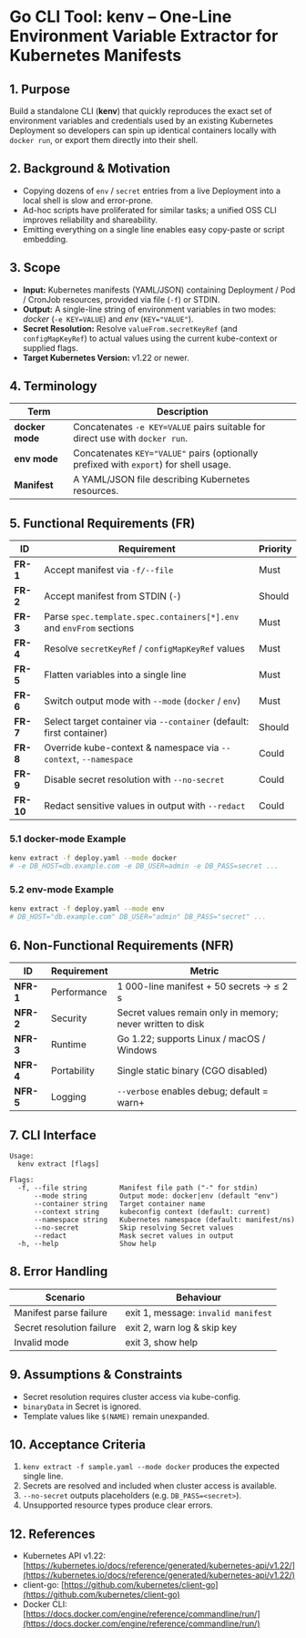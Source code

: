 # Go CLI Tool: kenv – One-Line Environment Variable Extractor for Kubernetes Manifests

## 1. Purpose

Build a standalone CLI (**kenv**) that quickly reproduces the exact set of environment variables and credentials used by an existing Kubernetes Deployment so developers can spin up identical containers locally with `docker run`, or export them directly into their shell.

## 2. Background & Motivation

* Copying dozens of `env` / `secret` entries from a live Deployment into a local shell is slow and error-prone.
* Ad-hoc scripts have proliferated for similar tasks; a unified OSS CLI improves reliability and shareability.
* Emitting everything on a single line enables easy copy-paste or script embedding.

## 3. Scope

* **Input:** Kubernetes manifests (YAML/JSON) containing Deployment / Pod / CronJob resources, provided via file (`-f`) or STDIN.
* **Output:** A single-line string of environment variables in two modes: *docker* (`-e KEY=VALUE`) and *env* (`KEY="VALUE"`).
* **Secret Resolution:** Resolve `valueFrom.secretKeyRef` (and `configMapKeyRef`) to actual values using the current kube-context or supplied flags.
* **Target Kubernetes Version:** v1.22 or newer.

## 4. Terminology

| Term            | Description                                                                           |
| --------------- | ------------------------------------------------------------------------------------- |
| **docker mode** | Concatenates `-e KEY=VALUE` pairs suitable for direct use with `docker run`.          |
| **env mode**    | Concatenates `KEY="VALUE"` pairs (optionally prefixed with `export`) for shell usage. |
| **Manifest**    | A YAML/JSON file describing Kubernetes resources.                                     |

## 5. Functional Requirements (FR)

| ID        | Requirement                                                          | Priority |
| --------- | -------------------------------------------------------------------- | -------- |
| **FR-1**  | Accept manifest via `-f/--file`                                      | Must     |
| **FR-2**  | Accept manifest from STDIN (`-`)                                     | Should   |
| **FR-3**  | Parse `spec.template.spec.containers[*].env` and `envFrom` sections  | Must     |
| **FR-4**  | Resolve `secretKeyRef` / `configMapKeyRef` values                    | Must     |
| **FR-5**  | Flatten variables into a single line                                 | Must     |
| **FR-6**  | Switch output mode with `--mode` (`docker` / `env`)                  | Must     |
| **FR-7**  | Select target container via `--container` (default: first container) | Should   |
| **FR-8**  | Override kube-context & namespace via `--context`, `--namespace`     | Could    |
| **FR-9**  | Disable secret resolution with `--no-secret`                         | Could    |
| **FR-10** | Redact sensitive values in output with `--redact`                    | Could    |

### 5.1 docker-mode Example

```bash
kenv extract -f deploy.yaml --mode docker
# -e DB_HOST=db.example.com -e DB_USER=admin -e DB_PASS=secret ...
```

### 5.2 env-mode Example

```bash
kenv extract -f deploy.yaml --mode env
# DB_HOST="db.example.com" DB_USER="admin" DB_PASS="secret" ...
```

## 6. Non-Functional Requirements (NFR)

| ID        | Requirement | Metric                                                     |
| --------- | ----------- | ---------------------------------------------------------- |
| **NFR-1** | Performance | 1 000-line manifest + 50 secrets → ≤ 2 s                   |
| **NFR-2** | Security    | Secret values remain only in memory; never written to disk |
| **NFR-3** | Runtime     | Go 1.22; supports Linux / macOS / Windows                  |
| **NFR-4** | Portability | Single static binary (CGO disabled)                        |
| **NFR-5** | Logging     | `--verbose` enables debug; default = warn+                 |

## 7. CLI Interface

```text
Usage:
  kenv extract [flags]

Flags:
  -f, --file string        Manifest file path ("-" for stdin)
      --mode string        Output mode: docker|env (default "env")
      --container string   Target container name
      --context string     kubeconfig context (default: current)
      --namespace string   Kubernetes namespace (default: manifest/ns)
      --no-secret          Skip resolving Secret values
      --redact             Mask secret values in output
  -h, --help               Show help
```

## 8. Error Handling

| Scenario                  | Behaviour                           |
| ------------------------- | ----------------------------------- |
| Manifest parse failure    | exit 1, message: `invalid manifest` |
| Secret resolution failure | exit 2, warn log & skip key         |
| Invalid mode              | exit 3, show help                   |

## 9. Assumptions & Constraints

* Secret resolution requires cluster access via kube-config.
* `binaryData` in Secret is ignored.
* Template values like `$(NAME)` remain unexpanded.

## 10. Acceptance Criteria

1. `kenv extract -f sample.yaml --mode docker` produces the expected single line.
2. Secrets are resolved and included when cluster access is available.
3. `--no-secret` outputs placeholders (e.g. `DB_PASS=<secret>`).
4. Unsupported resource types produce clear errors.

## 12. References

* Kubernetes API v1.22: [https://kubernetes.io/docs/reference/generated/kubernetes-api/v1.22/](https://kubernetes.io/docs/reference/generated/kubernetes-api/v1.22/)
* client-go: [https://github.com/kubernetes/client-go](https://github.com/kubernetes/client-go)
* Docker CLI: [https://docs.docker.com/engine/reference/commandline/run/](https://docs.docker.com/engine/reference/commandline/run/)

